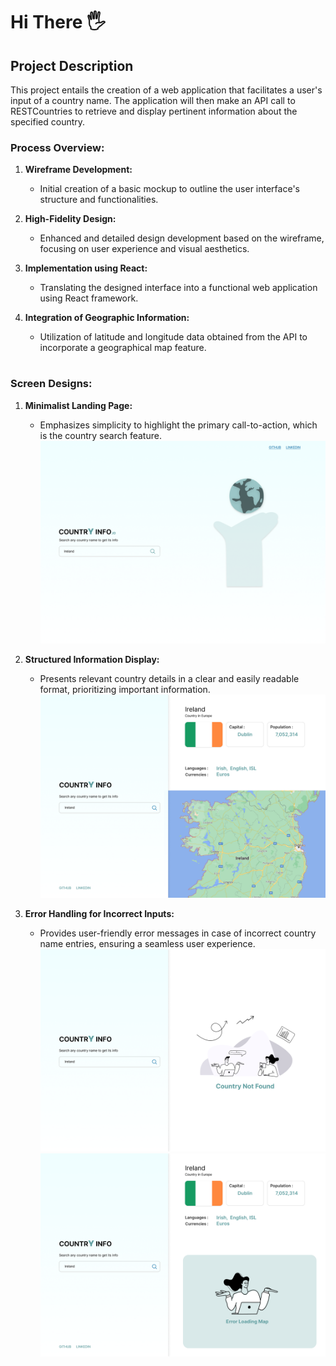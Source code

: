 # Hi There 🖐️


## Project Description

This project entails the creation of a web application that facilitates a user's input of a country name. The application will then make an API call to RESTCountries to retrieve and display pertinent information about the specified country.

### Process Overview:

1. **Wireframe Development:**
    - Initial creation of a basic mockup to outline the user interface's structure and functionalities.

2. **High-Fidelity Design:**
    - Enhanced and detailed design development based on the wireframe, focusing on user experience and visual aesthetics.

3. **Implementation using React:**
    - Translating the designed interface into a functional web application using React framework.

4. **Integration of Geographic Information:**
    - Utilization of latitude and longitude data obtained from the API to incorporate a geographical map feature.

#

      

### Screen Designs:

1. **Minimalist Landing Page:**
    - Emphasizes simplicity to highlight the primary call-to-action, which is the country search feature.
   ![alt text](https://github.com/minhalAftab/CountryInfo.io/blob/master/src/assets/landingPage.png)

2. **Structured Information Display:**
    - Presents relevant country details in a clear and easily readable format, prioritizing important information.
   ![alt text](https://github.com/minhalAftab/CountryInfo.io/blob/master/src/assets/successfulSearch.png)

3. **Error Handling for Incorrect Inputs:**
    - Provides user-friendly error messages in case of incorrect country name entries, ensuring a seamless user experience.
   ![alt text](https://github.com/minhalAftab/CountryInfo.io/blob/master/src/assets/unsuccessfulSearch.png)
   ![alt text](https://github.com/minhalAftab/CountryInfo.io/blob/master/src/assets/successfulSearchMapUnloaded.png)


